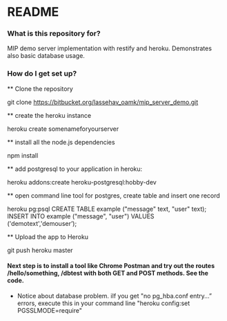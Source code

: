 # README #


### What is this repository for? ###

MIP demo server implementation with restify and heroku. Demonstrates also basic database usage.

### How do I get set up? ###

** Clone the repository

git clone https://bitbucket.org/lassehav_oamk/mip_server_demo.git


** create the heroku instance

heroku create somenameforyourserver


** install all the node.js dependencies

npm install


** add postgresql to your application in heroku: 

heroku addons:create heroku-postgresql:hobby-dev


** open command line tool for postgres, create table and insert one record

heroku pg:psql
CREATE TABLE example ("message" text, "user" text);
INSERT INTO example ("message", "user") VALUES ('demotext','demouser’);


** Upload the app to Heroku

git push heroku master



#### Next step is to install a tool like Chrome Postman and try out the routes /hello/something, /dbtest with both GET and POST methods. See the code. ####

* Notice about database problem. iIf you get "no pg_hba.conf entry…” errors, execute this in your command line "heroku config:set PGSSLMODE=require"